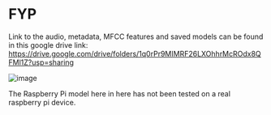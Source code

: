 # FYP
Link to the audio, metadata, MFCC features and saved models can be found in this google drive link: https://drive.google.com/drive/folders/1q0rPr9MIMRF26LXOhhrMcROdx8QFMl1Z?usp=sharing



![image](https://user-images.githubusercontent.com/38252530/141770546-21b9d32b-b3b3-4099-9bf1-331814d70706.png)


The Raspberry Pi model here in here has not been tested on a real raspberry pi device. 
